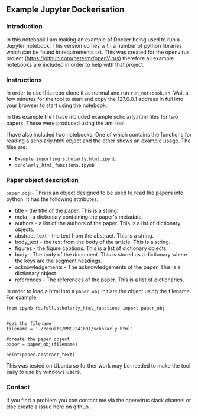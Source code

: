 ## Example Jupyter Dockerisation


### Introduction

In this notebook I am making an example of Docker being used to run a Jupyter notebook. This version comes with a number of python libraries which can be found in requirements.txt. This was created for the openvirus project (https://github.com/petermr/openVirus) therefore all example notebooks are included in order to help with that project.

### Instructions

In order to use this repo clone it as normal and run `run_notebook.sh`. Wait a few minutes for the tool to start and copy the 127.0.0.1 address in full into your browser to start using the notebook.

In this example file I have included example scholarly.html files for two papers. These were produced using the ami tool.

I have also included two notebooks. One of which contains the functions for reading a scholarly.html object and the other shows an example usage. The files are:

* `Example importing scholarly.html.ipynb`
* `scholarly_html_functions.ipynb`


### Paper object description

`paper_obj`:- This is an object designed to be used to read the papers into python. It has the following attributes:

* title - the title of the paper. This is a string.
* meta - a dictionary containing the paper's metadata.
* authors - a list of the authors of the paper. This is a list of dictionary objects.
* abstract_text - the text from the abstract. This is a string.
* body_text - the text from the body of the article. This is a string.
* figures - the figure captions. This is a list of dictionary objects.
* body - The body of the document. This is stored as a dictionary where the keys are the segment headings.
* acknowledgements - The acknowledgements of the paper. This is a dictionary object
* references - The references of the paper. This is a list of dictionaries.

In order to load a html into a `paper_obj` initiate the object using the filename. For example

```
from ipynb.fs.full.scholarly_html_functions import paper_obj


#set the filename
filename = './results/PMC2241601/scholarly.html'

#create the paper object
paper = paper_obj(filename)

print(paper.abstract_text)
```

This was tested on Ubuntu so further work may be needed to make the tool easy to use by windows users.

### Contact

If you find a problem you can contact me via the openvirus slack channel or else create a issue here on github.